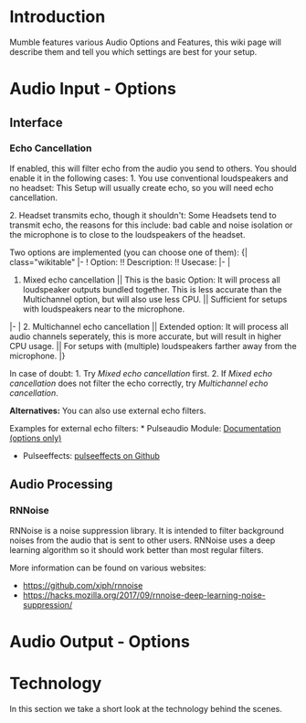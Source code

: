 # Introduction

Mumble features various Audio Options and Features, this wiki page will
describe them and tell you which settings are best for your setup.

# Audio Input - Options

## Interface

### Echo Cancellation

If enabled, this will filter echo from the audio you send to others.
You should enable it in the following cases:
1\. You use conventional loudspeakers and no headset:
This Setup will usually create echo, so you will need echo cancellation.

2\. Headset transmits echo, though it shouldn't:
Some Headsets tend to transmit echo, the reasons for this include: bad
cable and noise isolation or the microphone is to close to the
loudspeakers of the headset.

Two options are implemented (you can choose one of them):
{| class="wikitable" |- \! Option: \!\! Description: \!\! Usecase: |- |
1. Mixed echo cancellation || This is the basic Option: It will process
all loudspeaker outputs bundled together.
This is less accurate than the Multichannel option, but will also use
less CPU. || Sufficient for setups with loudspeakers near to the
microphone.

|- | 2. Multichannel echo cancellation || Extended option: It will
process all audio channels seperately, this is more accurate, but will
result in higher CPU usage. || For setups with (multiple) loudspeakers
farther away from the microphone. |}

In case of doubt:
1\. Try *Mixed echo cancellation* first.
2\. If *Mixed echo cancellation* does not filter the echo correctly, try
*Multichannel echo cancellation*.

**Alternatives:**
You can also use external echo filters.

Examples for external echo filters:
\* Pulseaudio Module: [Documentation (options
only)](https://www.freedesktop.org/wiki/Software/PulseAudio/Documentation/User/Modules/#index45h3)

  - Pulseeffects: [pulseeffects on
    Github](https://github.com/wwmm/pulseeffects)

## Audio Processing

### RNNoise

RNNoise is a noise suppression library.
It is intended to filter background noises from the audio that is sent
to other users.
RNNoise uses a deep learning algorithm so it should work better than
most regular filters.

More information can be found on various websites:

  - <https://github.com/xiph/rnnoise>
  - <https://hacks.mozilla.org/2017/09/rnnoise-deep-learning-noise-suppression/>

# Audio Output - Options

# Technology

In this section we take a short look at the technology behind the
scenes.